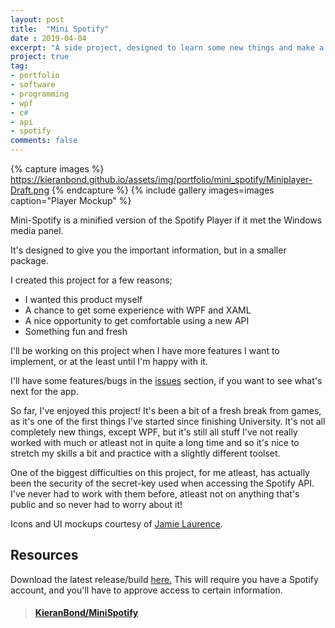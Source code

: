 ```yaml
---
layout: post
title:  "Mini Spotify"
date : 2019-04-04
excerpt: "A side project, designed to learn some new things and make a useful app at the same time."
project: true
tag:
- portfolio
- software
- programming
- wpf
- c#
- api
- spotify
comments: false
---
```


{% capture images %}
	https://kieranbond.github.io/assets/img/portfolio/mini_spotify/Miniplayer-Draft.png
{% endcapture %}
{% include gallery images=images caption="Player Mockup" %}

Mini-Spotify is a minified version of the Spotify Player if it met the Windows media panel. 

It's designed to give you the important information, but in a smaller package.

I created this project for a few reasons;

* I wanted this product myself
* A chance to get some experience with WPF and XAML
* A nice opportunity to get comfortable using a new API
* Something fun and fresh
	
I'll be working on this project when I have more features I want to implement, or at the least until I'm happy with it.

I'll have some features/bugs in the <a href="https://github.com/KieranBond/MiniSpotify/issues">issues</a> section, if you want to see what's next for the app.

So far, I've enjoyed this project! It's been a bit of a fresh break from games, as it's one of the first things I've started since finishing University. 
It's not all completely new things, except WPF, but it's still all stuff I've not really worked with much or atleast not in quite a long time and so it's nice 
to stretch my skills a bit and practice with a slightly different toolset.

One of the biggest difficulties on this project, for me atleast, has actually been the security of the secret-key used when accessing the Spotify API. I've never had to work 
with them before, atleast not on anything that's public and so never had to worry about it!

Icons and UI mockups courtesy of <a href="http://www.jamielaurence.co.uk/">Jamie Laurence</a>.

<h2> Resources </h2>

Download the latest release/build <a href="https://github.com/KieranBond/MiniSpotify/releases">here.</a> This will require you have a Spotify account, 
and you'll have to approve access to certain information.

<blockquote class="embedly-card" data-card-controls="0"><h4><a href="https://github.com/KieranBond/MiniSpotify">KieranBond/MiniSpotify</a></h4></blockquote>
<script async src="//cdn.embedly.com/widgets/platform.js" charset="UTF-8"></script>
